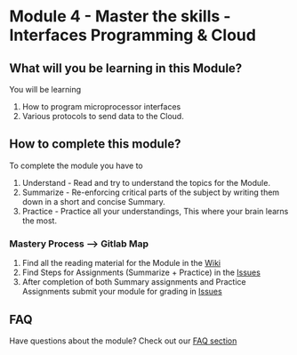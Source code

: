 # Module 4 - Master the skills - Interfaces Programming & Cloud

## What will you be learning in this Module?
You will be learning 
1. How to program microprocessor interfaces 
2. Various protocols to send data to the Cloud.

## How to complete this module?
To complete the module you have to 

1. Understand - Read and try to understand the topics for the Module.
2. Summarize - Re-enforcing critical parts of the subject by writing them down in a short and concise Summary.
3. Practice - Practice all your understandings, This where your brain learns the most.


### Mastery Process --> Gitlab Map

1. Find all the reading material for the Module in the [Wiki](https://gitlab.iotiot.in/newbies/iot-internship-feb-20/module4/wikis/home)
2. Find Steps for Assignments (Summarize + Practice) in the [Issues](https://gitlab.iotiot.in/newbies/iot-internship-feb-20/module4/issues)
3. After completion of both Summary assignments and Practice Assignments submit your module for grading in [Issues](https://gitlab.iotiot.in/newbies/iot-internship-feb-20/module4/issues)

## FAQ 
Have questions about the module? Check out our [FAQ section](FAQ.md)